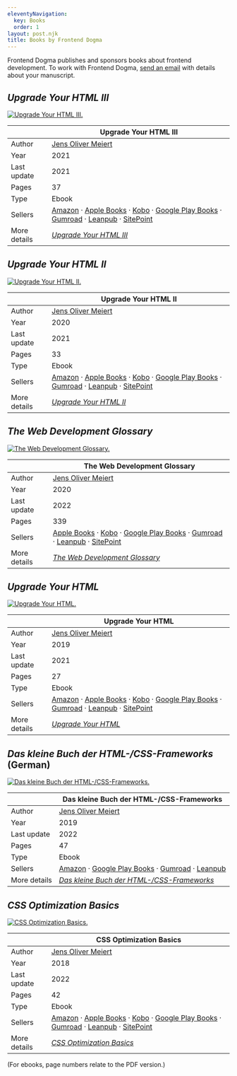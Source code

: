 ```yaml
---
eleventyNavigation:
  key: Books
  order: 1
layout: post.njk
title: Books by Frontend Dogma
---
```

Frontend Dogma publishes and sponsors books about frontend development. To work with Frontend Dogma, [send an email](/contact/) with details about your manuscript.

<h2><cite>Upgrade Your HTML III</cite></h2>
<div class=fd-promo><a href=https://meiert.com/en/blog/upgrade-your-html-3/><img src=https://d3rdtowr0c5lpf.cloudfront.net/de/publications/books/upgrade-your-html-3/cover-s.png alt="Upgrade Your HTML III."></a></div>

|  | Upgrade Your HTML III |
|---|---|
| Author | [Jens Oliver Meiert](https://meiert.com/en/) |
| Year | 2021 |
| Last update | 2021 |
| Pages | 37 |
| Type | Ebook |
| Sellers | [Amazon](https://www.amazon.com/dp/B094VPYQPM/?tag=frontend-dogma-20) · [Apple Books](https://books.apple.com/us/book/upgrade-your-html-iii/id1570962053?ls=1) · [Kobo](https://www.kobo.com/us/en/ebook/upgrade-your-html-iii) · [Google Play Books](https://play.google.com/store/books/details?id=YvAtEAAAQBAJ) · [Gumroad](https://gumroad.com/l/qopHh) · [Leanpub](https://leanpub.com/upgrade-your-html-3) · [SitePoint](https://www.sitepoint.com/premium/books/upgrade-your-html-iii/) |
| More details | [_Upgrade Your HTML III_](https://meiert.com/en/blog/upgrade-your-html-3/) |

<h2><cite>Upgrade Your HTML II</cite></h2>
<div class=fd-promo><a href=https://meiert.com/en/blog/upgrade-your-html-2/><img src=https://d3rdtowr0c5lpf.cloudfront.net/de/publications/books/upgrade-your-html-2/cover-s.png alt="Upgrade Your HTML II."></a></div>

|  | Upgrade Your HTML II |
|---|---|
| Author | [Jens Oliver Meiert](https://meiert.com/en/) |
| Year | 2020 |
| Last update | 2021 |
| Pages | 33 |
| Type | Ebook |
| Sellers | [Amazon](https://www.amazon.com/dp/B08NLHQM11/?tag=frontend-dogma-20) · [Apple Books](https://books.apple.com/us/book/upgrade-your-html-ii/id1570961824?ls=1) · [Kobo](https://www.kobo.com/us/en/ebook/upgrade-your-html-ii) · [Google Play Books](https://play.google.com/store/books/details?id=uxsJEAAAQBAJ) · [Gumroad](https://gumroad.com/l/khNpkf) · [Leanpub](https://leanpub.com/upgrade-your-html-2) · [SitePoint](https://www.sitepoint.com/premium/books/upgrade-your-html-ii) |
| More details | [_Upgrade Your HTML II_](https://meiert.com/en/blog/upgrade-your-html-2/) |

<h2><cite>The Web Development Glossary</cite></h2>
<div class=fd-promo><a href=https://meiert.com/en/blog/the-web-development-glossary/><img src=https://d3rdtowr0c5lpf.cloudfront.net/de/publications/books/the-web-development-glossary/cover-s.png alt="The Web Development Glossary."></a></div>

|  | The Web Development Glossary |
|---|---|
| Author | [Jens Oliver Meiert](https://meiert.com/en/) |
| Year | 2020 |
| Last update | 2022 |
| Pages | 339 |
| Sellers | [Apple Books](https://books.apple.com/us/book/the-web-development-glossary/id1571261882?ls=1) · [Kobo](https://www.kobo.com/us/en/ebook/the-web-development-glossary) · [Google Play Books](https://play.google.com/store/books/details/Jens_Oliver_Meiert_The_Web_Development_Glossary?id=nYjhDwAAQBAJ) · [Gumroad](https://gumroad.com/l/gSZxpT) · [Leanpub](https://leanpub.com/web-development-glossary) · [SitePoint](https://www.sitepoint.com/premium/books/the-web-development-glossary) |
| More details | [_The Web Development Glossary_](https://meiert.com/en/blog/the-web-development-glossary/) |

<h2><cite>Upgrade Your HTML</cite></h2>
<div class=fd-promo><a href=https://meiert.com/en/blog/upgrade-your-html/><img src=https://d3rdtowr0c5lpf.cloudfront.net/de/publications/books/upgrade-your-html/cover-s.png alt="Upgrade Your HTML."></a></div>

|  | Upgrade Your HTML |
|---|---|
| Author | [Jens Oliver Meiert](https://meiert.com/en/) |
| Year | 2019 |
| Last update | 2021 |
| Pages | 27 |
| Type | Ebook |
| Sellers | [Amazon](https://www.amazon.com/dp/B07ZNSZX49/?tag=frontend-dogma-20) · [Apple Books](https://books.apple.com/us/book/upgrade-your-html/id1569607027?ls=1) · [Kobo](https://www.kobo.com/us/en/ebook/upgrade-your-html) · [Google Play Books](https://play.google.com/store/books/details/Jens_Oliver_Meiert_Upgrade_Your_HTML?id=sYjhDwAAQBAJ) · [Gumroad](https://gumroad.com/l/YMCEH) · [Leanpub](https://leanpub.com/upgrade-your-html) · [SitePoint](https://www.sitepoint.com/premium/books/upgrade-your-html) |
| More details | [_Upgrade Your HTML_](https://meiert.com/en/blog/upgrade-your-html/) |

<h2><cite>Das kleine Buch der HTML-/CSS-Frameworks</cite> (German)</h2>
<div class=fd-promo><a href=https://meiert.com/de/publications/books/das-kleine-buch-der-html-css-frameworks/><img src=https://d3rdtowr0c5lpf.cloudfront.net/de/publications/books/das-kleine-buch-der-html-css-frameworks/cover.png alt="Das kleine Buch der HTML-/CSS-Frameworks."></a></div>

|  | Das kleine Buch der HTML-/CSS-Frameworks |
|---|---|
| Author | [Jens Oliver Meiert](https://meiert.com/en/) |
| Year | 2019 |
| Last update | 2022 |
| Pages | 47 |
| Type | Ebook |
| Sellers | [Amazon](https://www.amazon.com/dp/B07TY2T9XW/?tag=frontend-dogma-20) · [Google Play Books](https://play.google.com/store/books/details/Jens_Oliver_Meiert_Das_kleine_Buch_der_HTML_CSS_Fr?id=j4jhDwAAQBAJ) · [Gumroad](https://gumroad.com/l/LqXw) · [Leanpub](https://leanpub.com/html-css-frameworks) |
| More details | [_Das kleine Buch der HTML-/CSS-Frameworks_](https://meiert.com/de/publications/books/das-kleine-buch-der-html-css-frameworks/) |

<h2><cite>CSS Optimization Basics</cite></h2>
<div class=fd-promo><a href=https://meiert.com/en/blog/css-optimization-basics/><img src=https://d3rdtowr0c5lpf.cloudfront.net/de/publications/books/css-optimization-basics/cover-s.png alt="CSS Optimization Basics."></a></div>

|  | CSS Optimization Basics |
|---|---|
| Author | [Jens Oliver Meiert](https://meiert.com/en/) |
| Year | 2018 |
| Last update | 2022 |
| Pages | 42 |
| Type | Ebook |
| Sellers | [Amazon](https://www.amazon.com/dp/B07TVW1ZT8/?tag=frontend-dogma-20) · [Apple Books](https://books.apple.com/us/book/css-optimization-basics/id1571260941?ls=1) · [Kobo](https://www.kobo.com/us/en/ebook/css-optimization-basics) · [Google Play Books](https://play.google.com/store/books/details/Jens_Oliver_Meiert_CSS_Optimization_Basics?id=xgTfDwAAQBAJ) · [Gumroad](https://gumroad.com/l/YzeaH) · [Leanpub](https://leanpub.com/css-optimization-basics) · [SitePoint](https://www.sitepoint.com/premium/books/css-optimization-basics) |
| More details | [_CSS Optimization Basics_](https://meiert.com/en/blog/css-optimization-basics/) |

(For ebooks, page numbers relate to the PDF version.)